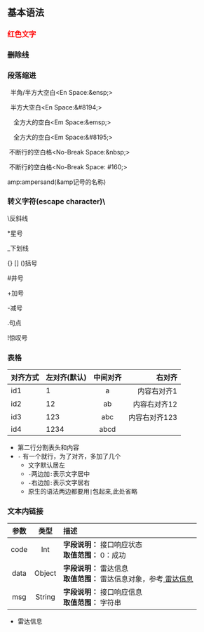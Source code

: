 ## 基本语法

### <font color=#FF0000>红色文字</font>

### ~~删除线~~

### 段落缩进

&ensp;半角/半方大空白<En Space:&amp;ensp;>

&#8194;半方大空白<En Space:&amp;#8194;>

&emsp;全方大的空白<Em Space:&amp;emsp;>

&#8195;全方大的空白<Em Space:&amp;#8195;>

&nbsp;不断行的空白格<No-Break Space:&amp;nbsp;>

&#160;不断行的空白格<No-Break Space:&nbsp;#160;>

amp:ampersand(&amp记号的名称)

### 转义字符(escape character)\

\\反斜线

\*星号

\_下划线

\{\} \[\] \(\)括号

\#井号

\+加号

\-减号

\.句点

\!惊叹号

### 表格

对齐方式|左对齐(默认)|中间对齐|右对齐
---|---|:---:|---:
id1|1|a|内容右对齐1
id2|12|ab|内容右对齐12
id3|123|abc|内容右对齐123
id4|1234|abcd

* 第二行分割表头和内容
* `-` 有一个就行，为了对齐，多加了几个
  * 文字默认居左
  * `-`两边加`:`表示文字居中
  * `-`右边加`:`表示文字居右
  * 原生的语法两边都要用`|`包起来,此处省略

### 文本内链接

|参数|类型|描述
|:----:|:----:|:----|
|code|Int|__字段说明：__ 接口响应状态 <br> __取值范围：__ 0：成功
|data|Object|__字段说明：__ 雷达信息 <br> __取值范围：__ 雷达信息对象，参考<a href="#info"> 雷达信息</a>
|msg|String|__字段说明：__ 接口响应信息 <br> __取值范围：__ 字符串

* <a id="info">雷达信息</a>


